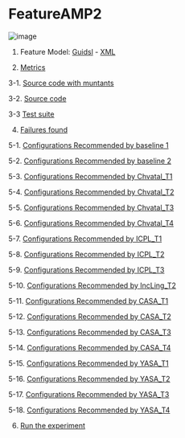 # FeatureAMP2

![image](https://raw.githubusercontent.com/fischerJF/Community-wide-Dataset-of-Configurable-Systems/master/featureModel/FeatureAMP2.JPG)

1. Feature Model: [Guidsl](https://github.com/fischerJF/Community-wide-Dataset-of-Configurable-Systems/tree/master/workspace_IncLing/FeatureAMP2/modified-model.m) - [XML](https://github.com/fischerJF/Community-wide-Dataset-of-Configurable-Systems/tree/master/workspace_IncLing/FeatureAMP2/model.xml)

2. [Metrics](https://github.com/fischerJF/Community-wide-Dataset-of-Configurable-Systems/blob/master/metrics/FeatureAMP2.csv)
 
3-1. [Source code with muntants](https://github.com/fischerJF/Community-wide-Dataset-of-Configurable-Systems/tree/master/dataset_with_mutant/FeatureAMP2)

3-2. [Source code](https://github.com/fischerJF/Community-wide-Dataset-of-Configurable-Systems/tree/master/workspace_IncLing/FeatureAMP2)

3-3 [Test suite](https://github.com/fischerJF/Community-wide-Dataset-of-Configurable-Systems/tree/master/workspace_IncLing/FeatureAMP2/src/testset)

4. [Failures found](https://github.com/fischerJF/Community-wide-Dataset-of-Configurable-Systems/blob/master/failuresFound)

5-1. [Configurations Recommended by baseline 1](https://github.com/fischerJF/Community-wide-Dataset-of-Configurable-Systems/tree/master/Tools/All_valid_conf/FeatureAMP2)

5-2. [Configurations Recommended by baseline 2](https://github.com/fischerJF/Community-wide-Dataset-of-Configurable-Systems/tree/master/Tools/RANDOM/FeatureAMP2)

5-3. [Configurations Recommended by Chvatal_T1](https://github.com/fischerJF/Community-wide-Dataset-of-Configurable-Systems/tree/master/Tools/Chvatal_T1/FeatureAMP2)

5-4. [Configurations Recommended by Chvatal_T2](https://github.com/fischerJF/Community-wide-Dataset-of-Configurable-Systems/tree/master/Tools/Chvatal/FeatureAMP2)

5-5. [Configurations Recommended by Chvatal_T3](https://github.com/fischerJF/Community-wide-Dataset-of-Configurable-Systems/tree/master/Tools/Chvatal_T3/FeatureAMP2)

5-6. [Configurations Recommended by Chvatal_T4](https://github.com/fischerJF/Community-wide-Dataset-of-Configurable-Systems/tree/master/Tools/Chvatal_T4/FeatureAMP2)

5-7. [Configurations Recommended by ICPL_T1](https://github.com/fischerJF/Community-wide-Dataset-of-Configurable-Systems/tree/master/Tools/ICPL_T1/FeatureAMP2)

5-8. [Configurations Recommended by ICPL_T2](https://github.com/fischerJF/Community-wide-Dataset-of-Configurable-Systems/tree/master/Tools/ICPL/FeatureAMP2)

5-9. [Configurations Recommended by ICPL_T3](https://github.com/fischerJF/Community-wide-Dataset-of-Configurable-Systems/tree/master/Tools/ICPL_T3/FeatureAMP2)

5-10. [Configurations Recommended by IncLing_T2](https://github.com/fischerJF/Community-wide-Dataset-of-Configurable-Systems/tree/master/Tools/IncLing/FeatureAMP2)

5-11. [Configurations Recommended by CASA_T1](https://github.com/fischerJF/Community-wide-Dataset-of-Configurable-Systems/tree/master/Tools/CASA_T1/FeatureAMP2)

5-12. [Configurations Recommended by CASA_T2](https://github.com/fischerJF/Community-wide-Dataset-of-Configurable-Systems/tree/master/Tools/CASA_T2/FeatureAMP2/)

5-13. [Configurations Recommended by CASA_T3](https://github.com/fischerJF/Community-wide-Dataset-of-Configurable-Systems/tree/master/Tools/CASA_T3/FeatureAMP2/)

5-14. [Configurations Recommended by CASA_T4](https://github.com/fischerJF/Community-wide-Dataset-of-Configurable-Systems/tree/master/Tools/CASA_T4/FeatureAMP2/)

5-15. [Configurations Recommended by YASA_T1](https://github.com/fischerJF/Community-wide-Dataset-of-Configurable-Systems/tree/master/Tools/YASA_T1/FeatureAMP2/)

5-16. [Configurations Recommended by YASA_T2](https://github.com/fischerJF/Community-wide-Dataset-of-Configurable-Systems/tree/master/Tools/YASA_T2/FeatureAMP2/)

5-17. [Configurations Recommended by YASA_T3](https://github.com/fischerJF/Community-wide-Dataset-of-Configurable-Systems/tree/master/Tools/YASA_T3/FeatureAMP2/)

5-18. [Configurations Recommended by YASA_T4](https://github.com/fischerJF/Community-wide-Dataset-of-Configurable-Systems/tree/master/Tools/YASA_T4/FeatureAMP2/)

6. [Run the experiment](https://github.com/fischerJF/Community-wide-Dataset-of-Configurable-Systems/blob/master/workspace_IncLing/FeatureAMP2/src/experiment/Sampling.java)
